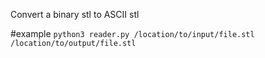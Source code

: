Convert a binary stl to ASCII stl

#example
`python3 reader.py /location/to/input/file.stl /location/to/output/file.stl`
